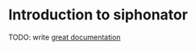 # Introduction to siphonator

TODO: write [great documentation](http://jacobian.org/writing/what-to-write/)
